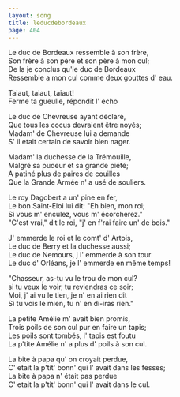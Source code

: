 ```yaml
---
layout: song
title: leducdebordeaux
page: 404
---
```


﻿Le duc de Bordeaux ressemble à son frère,  
Son frère à son père et son père à mon cul;  
De la je conclus qu'le duc de Bordeaux  
Ressemble a mon cul comme deux gouttes d' eau.  

Taiaut, taiaut, taiaut!  
Ferme ta gueulle, répondit l' echo  

Le duc de Chevreuse ayant déclaré,  
Que tous les cocus devraient être noyés;  
Madam' de Chevreuse lui a demande  
S' il etait certain de savoir bien nager.  

Madam' la duchesse de la Trémouille,  
Malgré sa pudeur et sa grande piété;  
A patiné plus de paires de couilles  
Que la Grande Armée n' a usé de souliers.  

Le roy Dagobert a un' pine en fer,  
Le bon Saint-Eloi lui dit: "Eh bien, mon roi;  
Si vous m' enculez, vous m' écorcherez."  
"C'est vrai," dit le roi, "j' en f'rai faire un' de bois."  

J' emmerde le roi et le comt' d' Artois,  
Le duc de Berry et la duchesse aussi;  
Le duc de Nemours, j l' emmerde à son tour  
Le duc d' Orléans, je l' emmerde en même temps!  

"Chasseur, as-tu vu le trou de mon cul?  
si tu veux le voir, tu reviendras ce soir;  
Moi, j' ai vu le tien, je n' en ai rien dit  
Si tu vois le mien, tu n' en di-iras rien."  

La petite Amélie m' avait bien promis,  
Trois poils de son cul pur en faire un tapis;  
Les poils sont tombés, l' tapis est foutu  
La p'tite Amélie n' a plus d' poils à son cul.  

La bite à papa qu' on croyait perdue,  
C' etait la p'tit' bonn' qui l' avait dans les fesses;  
La bite à papa n' était pas perdue  
C' etait la p'tit' bonn' qui l' avait dans le cul.  
